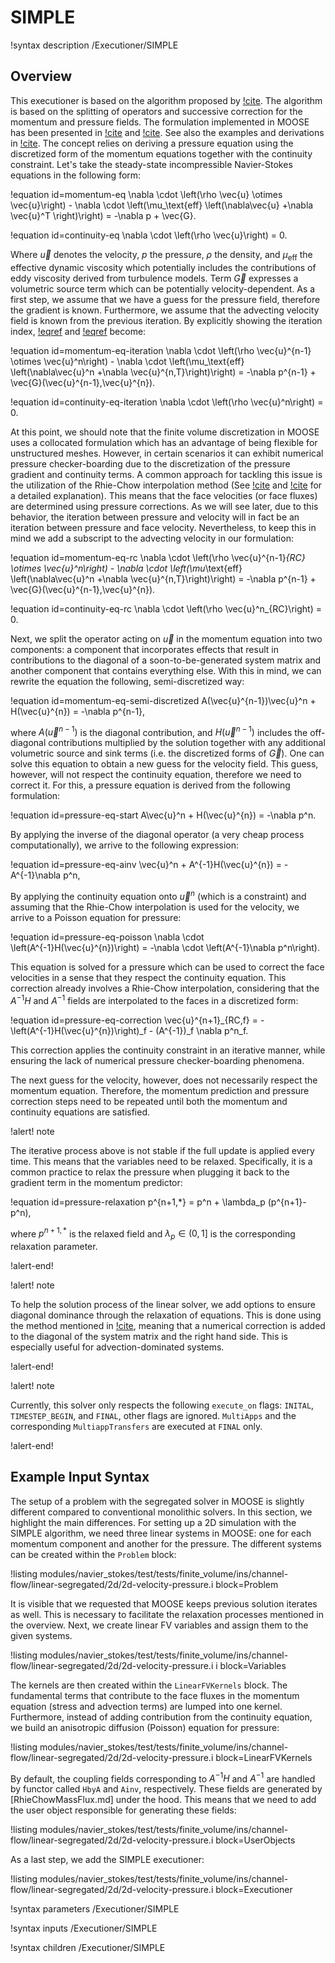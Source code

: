 # SIMPLE

!syntax description /Executioner/SIMPLE

## Overview

This executioner is based on the algorithm proposed by [!cite](patankar1983calculation). The algorithm
is based on the splitting of operators and successive correction for the momentum and pressure fields.
The formulation implemented in MOOSE has been presented in [!cite](jasak1996error) and [!cite](juretic2005error).
See also the examples and derivations in [!cite](moukalled2016finite).
The concept relies on deriving a pressure equation using the discretized form of the momentum
equations together with the continuity constraint. Let's take the steady-state incompressible Navier-Stokes equations
in the following form:

!equation id=momentum-eq
\nabla \cdot \left(\rho \vec{u} \otimes \vec{u}\right) - \nabla \cdot \left(\mu_\text{eff} \left(\nabla\vec{u} +\nabla \vec{u}^T \right)\right) = -\nabla p + \vec{G}.

!equation id=continuity-eq
\nabla \cdot \left(\rho \vec{u}\right) = 0.

Where $\vec{u}$ denotes the velocity, $p$ the pressure, $\rho$ the density, and $\mu_\text{eff}$ the effective dynamic viscosity
which potentially includes the contributions of eddy viscosity derived from turbulence models.
Term $\vec{G}$ expresses a volumetric source term which can be potentially velocity-dependent.
As a first step, we assume that we have a guess for the pressure field, therefore the gradient is known. Furthermore, we assume that
the advecting velocity field is known from the previous iteration. By explicitly showing the iteration index,
[!eqref](momentum-eq) and [!eqref](continuity-eq) become:

!equation id=momentum-eq-iteration
\nabla \cdot \left(\rho \vec{u}^{n-1} \otimes \vec{u}^n\right) - \nabla \cdot \left(\mu_\text{eff} \left(\nabla\vec{u}^n +\nabla \vec{u}^{n,T}\right)\right) = -\nabla p^{n-1} + \vec{G}(\vec{u}^{n-1},\vec{u}^{n}).

!equation id=continuity-eq-iteration
\nabla \cdot \left(\rho \vec{u}^n\right) = 0.

At this point, we should note that the finite volume discretization in MOOSE uses a collocated formulation which has an advantage
of being flexible for unstructured meshes. However, in certain scenarios it can exhibit numerical pressure checker-boarding
due to the discretization of the pressure gradient and continuity terms. A common approach for tackling this issue is the
utilization of the Rhie-Chow interpolation method (See [!cite](rhie1983numerical) and [!cite](moukalled2016finite) for a detailed
explanation). This means that the face velocities (or face fluxes) are determined using pressure corrections. As we will see
later, due to this behavior, the iteration between pressure and velocity will in fact be an iteration between
pressure and face velocity. Nevertheless, to keep this in mind we add a subscript to the advecting velocity in our formulation:

!equation id=momentum-eq-rc
\nabla \cdot \left(\rho \vec{u}^{n-1}_{RC} \otimes \vec{u}^n\right) - \nabla \cdot \left(\mu_\text{eff} \left(\nabla\vec{u}^n +\nabla \vec{u}^{n,T}\right)\right) = -\nabla p^{n-1} + \vec{G}(\vec{u}^{n-1},\vec{u}^{n}).

!equation id=continuity-eq-rc
\nabla \cdot \left(\rho \vec{u}^n_{RC}\right) = 0.

Next, we split the operator acting on $\vec{u}$ in the momentum equation into two components: a component that incorporates effects
that result in contributions to the diagonal of a soon-to-be-generated system matrix and another component that contains
everything else. With this in mind, we can rewrite the equation the following, semi-discretized way:

!equation id=momentum-eq-semi-discretized
A(\vec{u}^{n-1})\vec{u}^n + H(\vec{u}^{n}) = -\nabla p^{n-1},

where $A(\vec{u}^{n-1})$ is the diagonal contribution, and $H(\vec{u}^{n-1})$ includes the off-diagonal contributions
multiplied by the solution together with any additional volumetric source and sink terms (i.e. the discretized forms of $\vec{G}$).
One can solve this equation to obtain a new guess for the velocity field. This guess, however, will not respect the
continuity equation, therefore we need to correct it. For this, a pressure equation is derived from the following formulation:

!equation id=pressure-eq-start
A\vec{u}^n + H(\vec{u}^{n}) = -\nabla p^n.

By applying the inverse of the diagonal operator (a very cheap process computationally), we arrive to the following expression:

!equation id=pressure-eq-ainv
\vec{u}^n + A^{-1}H(\vec{u}^{n}) = -A^{-1}\nabla p^n,

By applying the continuity equation onto $\vec{u}^n$ (which is a constraint) and assuming that the Rhie-Chow
interpolation is used for the velocity, we arrive to a Poisson equation for pressure:

!equation id=pressure-eq-poisson
\nabla \cdot \left(A^{-1}H(\vec{u}^{n})\right) = -\nabla \cdot \left(A^{-1}\nabla p^n\right).

This equation is solved for a pressure which can be used to correct the face velocities in a sense that they
respect the continuity equation. This correction already involves a Rhie-Chow interpolation, considering that
the $A^{-1}H$ and $A^{-1}$ fields are interpolated to the faces in a discretized form:

!equation id=pressure-eq-correction
\vec{u}^{n+1}_{RC,f} = - \left(A^{-1}H(\vec{u}^{n})\right)_f - (A^{-1})_f \nabla p^n_f.

This correction applies the continuity constraint in an iterative manner, while ensuring the lack of
numerical pressure checker-boarding phenomena.

The next guess for the velocity, however, does not necessarily respect the momentum equation. Therefore,
the momentum prediction and pressure correction steps need to be repeated until both the momentum and
continuity equations are satisfied.

!alert! note

The iterative process above is not stable if the full update is applied every time. This means that the
variables need to be relaxed. Specifically, it is a common practice to relax the pressure when plugging it
back to the gradient term in the momentum predictor:

!equation id=pressure-relaxation
p^{n+1,*} = p^n + \lambda_p (p^{n+1}-p^n),

where $p^{n+1,*}$ is the relaxed field and $\lambda_p \in (0,1]$ is the corresponding relaxation parameter.

!alert-end!

!alert! note

To help the solution process of the linear solver, we add options to ensure diagonal dominance through
the relaxation of equations. This is done using the method mentioned in [!cite](juretic2005error), meaning that
a numerical correction is added to the diagonal of the system matrix and the right hand side. This is
especially useful for advection-dominated systems.

!alert-end!

!alert! note

Currently, this solver only respects the following `execute_on` flags: `INITAL`, `TIMESTEP_BEGIN`, and `FINAL`, other flags are ignored. `MultiApps` and the corresponding `MultiappTransfers` are executed at `FINAL` only.

!alert-end!

## Example Input Syntax

The setup of a problem with the segregated solver in MOOSE is slightly different compared to
conventional monolithic solvers. In this section, we highlight the main differences.
For setting up a 2D simulation with the SIMPLE algorithm, we need three linear systems in MOOSE:
one for each momentum component and another for the pressure. The different systems
can be created within the `Problem` block:

!listing modules/navier_stokes/test/tests/finite_volume/ins/channel-flow/linear-segregated/2d/2d-velocity-pressure.i block=Problem

It is visible that we requested that MOOSE keeps previous solution iterates as well. This is necessary to
facilitate the relaxation processes mentioned in the overview. Next, we create linear FV variables and assign them to the
given systems.

!listing modules/navier_stokes/test/tests/finite_volume/ins/channel-flow/linear-segregated/2d/2d-velocity-pressure.i i block=Variables

The kernels are then created within the `LinearFVKernels` block. The fundamental terms that contribute to the
face fluxes in the momentum equation (stress and advection terms) are lumped into one kernel. Furthermore,
instead of adding contribution from the continuity equation, we build an anisotropic diffusion (Poisson) equation for
pressure:

!listing modules/navier_stokes/test/tests/finite_volume/ins/channel-flow/linear-segregated/2d/2d-velocity-pressure.i block=LinearFVKernels

By default, the coupling fields corresponding to $A^{-1}H$ and $A^{-1}$ are handled by functor
called `HbyA` and `Ainv`, respectively. These fields are generated by [RhieChowMassFlux.md] under the hood.
This means that we need to add the user object responsible for generating these fields:

!listing modules/navier_stokes/test/tests/finite_volume/ins/channel-flow/linear-segregated/2d/2d-velocity-pressure.i block=UserObjects

As a last step, we add the SIMPLE executioner:

!listing modules/navier_stokes/test/tests/finite_volume/ins/channel-flow/linear-segregated/2d/2d-velocity-pressure.i block=Executioner

!syntax parameters /Executioner/SIMPLE

!syntax inputs /Executioner/SIMPLE

!syntax children /Executioner/SIMPLE

